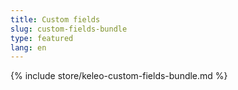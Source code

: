 ```yaml
---
title: Custom fields
slug: custom-fields-bundle
type: featured
lang: en
---
```


{% include store/keleo-custom-fields-bundle.md %}
